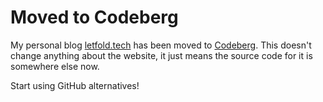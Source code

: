 # Moved to Codeberg

My personal blog [letfold.tech](https://www.leftfold.tech) has been moved to [Codeberg](https://codeberg.org/johnnyjayjay/blog). This doesn't change anything about the website, it just means the source code for it is somewhere else now.

Start using GitHub alternatives!
